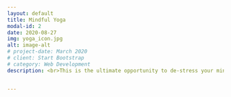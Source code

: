 ```yaml
---
layout: default
title: Mindful Yoga
modal-id: 2
date: 2020-08-27
img: yoga_icon.jpg
alt: image-alt
# project-date: March 2020
# client: Start Bootstrap
# category: Web Development
description: <br>This is the ultimate opportunity to de-stress your mind & body; enter a state of blissful relaxation and enjoy the ride. You will learn a range of techniques including, restorative & calming yoga poses, yogic breathing (pranayama), Yoga Nidra & relaxation. You also will learn how to step into the present moment and to enjoy it! <br> After this yoga class you will be ready for a restful sleep & a lovely weekend... <br><br>This class has been designed this class is for women who:<br><br> + Struggle to find time to be present <br>+ Struggle with worry, stress, overwhelm, anxiety or depression<br>+ Would like to learn how to "let go" more easily<br>+ Would like develop more kindness towards themselves<br> + Would like to improve their quality of sleep<br><br><b>Location:</b><a href="https://goo.gl/maps/7uMRxu3R6VoAAcSy9"> 't Strandpaviljoen Noordzeestraat 20, 3522 PK Utrecht</a><br><b>Starts:</b> Friday 11th September 2020<br><b>Time:</b> 20:00-21:00<br><br>All classes are conducted according to the RIMV guidelines<br>


---
```


